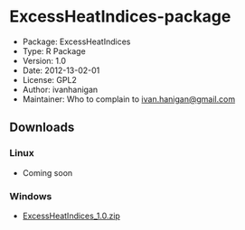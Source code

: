 ExcessHeatIndices-package
========================================================

* Package: 	ExcessHeatIndices
* Type: 	R Package
* Version: 	1.0
* Date: 	2012-13-02-01
* License: 	GPL2
* Author: ivanhanigan
* Maintainer: Who to complain to <ivan.hanigan@gmail.com>


## Downloads
### Linux 
* Coming soon

### Windows
* [ExcessHeatIndices_1.0.zip](/tools/ExcessHeatIndices/ExcessHeatIndices_1.0.zip)